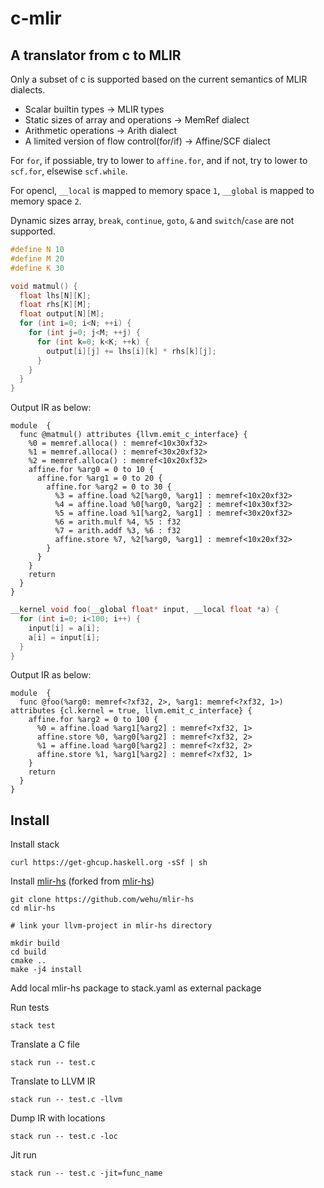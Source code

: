 # c-mlir

## A translator from c to MLIR

Only a subset of c is supported based on the current semantics of MLIR dialects.

* Scalar builtin types -> MLIR types
* Static sizes of array and operations -> MemRef dialect
* Arithmetic operations -> Arith dialect
* A limited version of flow control(for/if) -> Affine/SCF dialect

For `for`, if possiable, try to lower to `affine.for`, and if not, try to lower to `scf.for`, elsewise `scf.while`.

For opencl, `__local` is mapped to memory space `1`, `__global` is mapped to memory space `2`.

Dynamic sizes array, `break`, `continue`, `goto`, `&` and `switch`/`case` are not supported.

```c
#define N 10
#define M 20
#define K 30

void matmul() {
  float lhs[N][K];
  float rhs[K][M];
  float output[N][M];
  for (int i=0; i<N; ++i) {
    for (int j=0; j<M; ++j) {
      for (int k=0; k<K; ++k) {
        output[i][j] += lhs[i][k] * rhs[k][j];
      }
    }
  }
}
```

Output IR as below:

```mlir
module  {
  func @matmul() attributes {llvm.emit_c_interface} {
    %0 = memref.alloca() : memref<10x30xf32>
    %1 = memref.alloca() : memref<30x20xf32>
    %2 = memref.alloca() : memref<10x20xf32>
    affine.for %arg0 = 0 to 10 {
      affine.for %arg1 = 0 to 20 {
        affine.for %arg2 = 0 to 30 {
          %3 = affine.load %2[%arg0, %arg1] : memref<10x20xf32>
          %4 = affine.load %0[%arg0, %arg2] : memref<10x30xf32>
          %5 = affine.load %1[%arg2, %arg1] : memref<30x20xf32>
          %6 = arith.mulf %4, %5 : f32
          %7 = arith.addf %3, %6 : f32
          affine.store %7, %2[%arg0, %arg1] : memref<10x20xf32>
        }
      }
    }
    return
  }
}
```


```c
__kernel void foo(__global float* input, __local float *a) {
  for (int i=0; i<100; i++) {
    input[i] = a[i];
    a[i] = input[i];
  }
}
```

Output IR as below:

```mlir
module  {
  func @foo(%arg0: memref<?xf32, 2>, %arg1: memref<?xf32, 1>) attributes {cl.kernel = true, llvm.emit_c_interface} {
    affine.for %arg2 = 0 to 100 {
      %0 = affine.load %arg1[%arg2] : memref<?xf32, 1>
      affine.store %0, %arg0[%arg2] : memref<?xf32, 2>
      %1 = affine.load %arg0[%arg2] : memref<?xf32, 2>
      affine.store %1, %arg1[%arg2] : memref<?xf32, 1>
    }
    return
  }
}
```

## Install

Install stack

```shell
curl https://get-ghcup.haskell.org -sSf | sh
```

Install [mlir-hs](https://github.com/wehu/mlir-hs) (forked from [mlir-hs](https://github.com/google/mlir-hs))

```shell
git clone https://github.com/wehu/mlir-hs
cd mlir-hs

# link your llvm-project in mlir-hs directory

mkdir build
cd build
cmake ..
make -j4 install
```

Add local mlir-hs package to stack.yaml as external package

Run tests

```shell
stack test
```

Translate a C file
```shell
stack run -- test.c
```

Translate to LLVM IR
```shell
stack run -- test.c -llvm
```

Dump IR with locations
```shell
stack run -- test.c -loc
```

Jit run
```shell
stack run -- test.c -jit=func_name
```